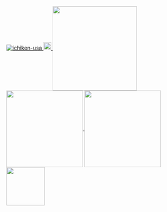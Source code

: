<a href="https://github.com/ichiken-usa/ichiken-usa/">
    <img src="https://komarev.com/ghpvc/?username=ichiken-usa" alt="ichiken-usa" />
  </a>

<!-- Twitter -->
<a href="http://twitter.com/ichikenusa">
    <img height="20" src="https://img.shields.io/twitter/follow/ichikenusa?label=Twitter&logo=twitter" />
  </a>


<!--レイアウト調整-->
<a href="https://github.com/vn7n24fzkq/github-profile-summary-cards">
  <img align="center" src="https://github-profile-summary-cards.vercel.app/api/cards/profile-details?username=ichiken-usa&theme=vue" height="220px" />
</a>

<a href="https://github.com/anuraghazra/github-readme-stats">
  <img align="center" src="https://github-readme-stats.vercel.app/api?username=ichiken-usa&show_icons=true" height="200px" />
</a>

<a href="https://github.com/anuraghazra/github-readme-stats">
  <img align="center" src="https://github-readme-stats.vercel.app/api/top-langs/?username=ichiken-usa" height="200px"/>
</a>

<a href="https://github.com/ryo-ma/github-profile-trophy">
  <img align="center" src="https://github-profile-trophy.vercel.app/?username=ichiken-usa" height="100px" />
</a>
